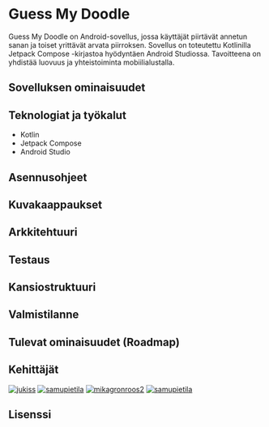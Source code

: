 # Guess My Doodle

Guess My Doodle on Android-sovellus, jossa käyttäjät piirtävät annetun sanan ja toiset yrittävät arvata piirroksen. Sovellus on toteutettu Kotlinilla Jetpack Compose -kirjastoa hyödyntäen Android Studiossa. Tavoitteena on yhdistää luovuus ja yhteistoiminta mobiilialustalla.

## Sovelluksen ominaisuudet

## Teknologiat ja työkalut

- Kotlin
- Jetpack Compose
- Android Studio

## Asennusohjeet

## Kuvakaappaukset

## Arkkitehtuuri

## Testaus

## Kansiostruktuuri

## Valmistilanne

## Tulevat ominaisuudet (Roadmap)

## Kehittäjät

[![jukiss](https://github.com/jukkiss.png)](https://github.com/jukkiss)
[![samupietila](https://github.com/samupietila.png)](https://github.com/samupietila)
[![mikagronroos2](https://github.com/mikagronroos2.png)](https://github.com/mikagronroos2)
[![samupietila](https://github.com/annikannisto.png)](https://github.com/annikannisto)
## Lisenssi



